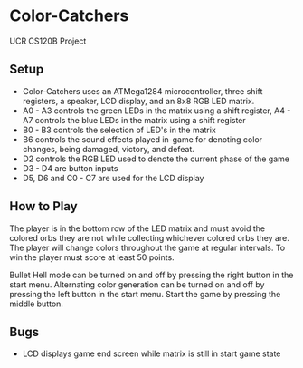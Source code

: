 # Color-Catchers
UCR CS120B Project

## Setup
- Color-Catchers uses an ATMega1284 microcontroller, three shift registers, a speaker, LCD display, and an 8x8 RGB LED matrix.
- A0 - A3 controls the green LEDs in the matrix using a shift register, A4 - A7 controls the blue LEDs in the matrix using a shift register
- B0 - B3 controls the selection of LED's in the matrix
- B6 controls the sound effects played in-game for denoting color changes, being damaged, victory, and defeat.
- D2 controls the RGB LED used to denote the current phase of the game
- D3 - D4 are button inputs
- D5, D6 and C0 - C7 are used for the LCD display

## How to Play
The player is in the bottom row of the LED matrix and must avoid the colored orbs they are not while collecting
whichever colored orbs they are. The player will change colors throughout the game at regular intervals. To win the player must score
at least 50 points.

Bullet Hell mode can be turned on and off by pressing the right button in the start menu.
Alternating color generation can be turned on and off by pressing the left button in the start menu.
Start the game by pressing the middle button.

## Bugs
- LCD displays game end screen while matrix is still in start game state


